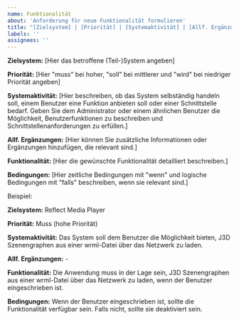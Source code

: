 ```yaml
---
name: Funktionalität
about: 'Anforderung für neue Funktionalität formulieren'
title: "[Zielsystem] | [Priorität] | [Systemaktivität] | [Allf. Ergänzungen] | [Funktionalität] | [Bedingungen]"
labels: ''
assignees: ''
---
```


**Zielsystem:** [Hier das betroffene (Teil-)System angeben]

**Priorität:** [Hier "muss" bei hoher, "soll" bei mittlerer und "wird" bei niedriger Priorität angeben]

**Systemaktivität:** [Hier beschreiben, ob das System selbständig handeln soll, einem Benutzer eine Funktion anbieten soll oder einer Schnittstelle bedarf. Geben Sie dem Administrator oder einem ähnlichen Benutzer die Möglichkeit, Benutzerfunktionen zu beschreiben und Schnittstellenanforderungen zu erfüllen.]

**Allf. Ergänzungen:** [Hier können Sie zusätzliche Informationen oder Ergänzungen hinzufügen, die relevant sind.]

**Funktionalität:** [Hier die gewünschte Funktionalität detailliert beschreiben.]

**Bedingungen:** [Hier zeitliche Bedingungen mit "wenn" und logische Bedingungen mit "falls" beschreiben, wenn sie relevant sind.]


Beispiel:

**Zielsystem:** Reflect Media Player

**Priorität:** Muss (hohe Priorität)

**Systemaktivität:** Das System soll dem Benutzer die Möglichkeit bieten, J3D Szenengraphen aus einer wrml-Datei über das Netzwerk zu laden.

**Allf. Ergänzungen:** -

**Funktionalität:** Die Anwendung muss in der Lage sein, J3D Szenengraphen aus einer wrml-Datei über das Netzwerk zu laden, wenn der Benutzer eingeschrieben ist.

**Bedingungen:** Wenn der Benutzer eingeschrieben ist, sollte die Funktionalität verfügbar sein. Falls nicht, sollte sie deaktiviert sein.
